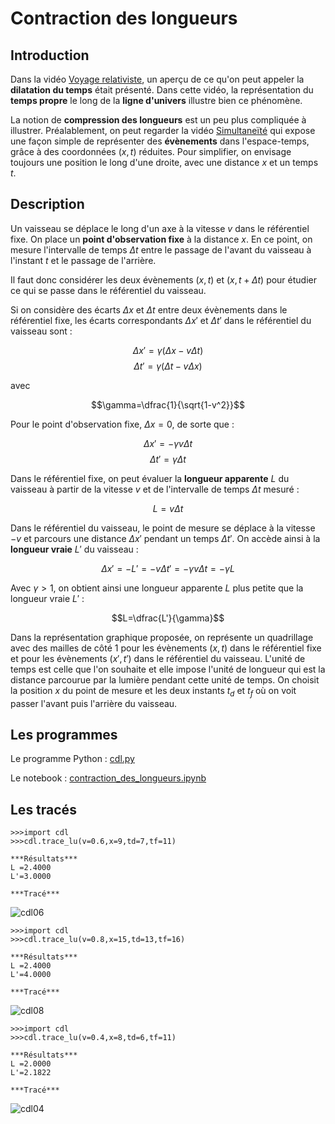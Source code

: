 # Contraction des longueurs

## Introduction

Dans la vidéo [Voyage relativiste](https://www.youtube.com/watch?v=1jKPtu5m3DQ), un aperçu de ce qu'on peut appeler la **dilatation du temps** était présenté. Dans cette vidéo, la représentation du **temps propre** le long de la **ligne d'univers** illustre bien ce phénomène.

La notion de **compression des longueurs** est un peu plus compliquée à illustrer. Préalablement, on peut regarder la vidéo [Simultaneïté](https://www.youtube.com/watch?v=jib6EababqA) qui expose une façon simple de représenter des **évènements** dans l'espace-temps, grâce à des coordonnées $(x,t)$ réduites. Pour simplifier, on envisage toujours une position le long d'une droite, avec une distance $x$ et un temps $t$.

## Description

Un vaisseau se déplace le long d'un axe à la vitesse $v$ dans le référentiel fixe. On place un **point d'observation fixe** à la distance $x$. En ce point, on mesure l'intervalle de temps $\Delta t$ entre le passage de l'avant du vaisseau à l'instant $t$ et le passage de l'arrière.

Il faut donc considérer les deux évènements $(x,t)$ et $(x,t+\Delta t)$ pour étudier ce qui se passe dans le référentiel du vaisseau.

Si on considère des écarts $\Delta x$ et $\Delta t$ entre deux évènements dans le référentiel fixe, les écarts correspondants $\Delta x'$ et $\Delta t'$ dans le référentiel du vaisseau sont :

$$\Delta x'= \gamma\left(\Delta x-v\Delta t\right)$$
$$\Delta t'= \gamma\left(\Delta t-v\Delta x\right)$$

avec

$$\gamma=\dfrac{1}{\sqrt{1-v^2}}$$

Pour le point d'observation fixe, $\Delta x=0$, de sorte que :

$$\Delta x'= -\gamma v\Delta t$$
$$\Delta t'= \gamma\Delta t$$

Dans le référentiel fixe, on peut évaluer la **longueur apparente** $L$ du vaisseau à partir de la vitesse $v$ et de l'intervalle de temps $\Delta t$ mesuré :

$$L=v\Delta t$$

Dans le référentiel du vaisseau, le point de mesure se déplace à la vitesse $-v$ et parcours une distance $\Delta x'$ pendant un temps $\Delta t'$. On accède ainsi à la **longueur vraie** $L'$ du vaisseau :

$$\Delta x'= -L'=-v\Delta t'=-\gamma v\Delta t=-\gamma L$$

Avec $\gamma > 1$, on obtient ainsi une longueur apparente $L$ plus petite que la longueur vraie $L'$ :

$$L=\dfrac{L'}{\gamma}$$

Dans la représentation graphique proposée, on représente un quadrillage avec des mailles de côté $1$ pour les évènements $(x,t)$ dans le référentiel fixe et pour les évènements $(x',t')$ dans le référentiel du vaisseau. L'unité de temps est celle que l'on souhaite et elle impose l'unité de longueur qui est la distance parcourue par la lumière pendant cette unité de temps. On choisit la position $x$ du point de mesure et les deux instants $t_d$ et $t_f$ où on voit passer l'avant puis l'arrière du vaisseau.

## Les programmes

Le programme Python : [cdl.py](cdl.py)

Le notebook : [contraction_des_longueurs.ipynb](contraction_des_longueurs.ipynb)

## Les tracés

```
>>>import cdl
>>>cdl.trace_lu(v=0.6,x=9,td=7,tf=11)

***Résultats***
L =2.4000
L'=3.0000

***Tracé***
```

![cdl06](https://github.com/user-attachments/assets/a1a71319-f335-4000-87fa-1957158f7474)

```
>>>import cdl
>>>cdl.trace_lu(v=0.8,x=15,td=13,tf=16)

***Résultats***
L =2.4000
L'=4.0000

***Tracé***
```

![cdl08](https://github.com/user-attachments/assets/675dc23b-0716-48b1-9e9c-13a41b7eea2f)

```
>>>import cdl
>>>cdl.trace_lu(v=0.4,x=8,td=6,tf=11)

***Résultats***
L =2.0000
L'=2.1822

***Tracé***
```

![cdl04](https://github.com/user-attachments/assets/496067ae-1d17-4d18-a417-f88d1ce3d41b)



